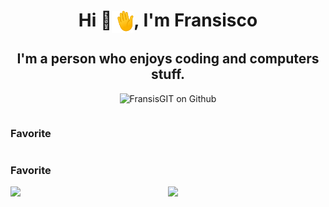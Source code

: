 <h1 align="center">Hi 👋<img align="center" src="assets/wavinghand.gif" width="35">, I'm Fransisco </h1>
<h2 align="center">I'm a person who enjoys coding and computers stuff.</h2>

<p align="center"> <img src="https://komarev.com/ghpvc/?username=FransisGIT&label=Views&color=0e75b6&style=for-the-badge" alt="FransisGIT on Github" /> </p>

<div style="display: flex; flex-direction: row; ">
  <h3 align="right">Favorite </h3>
</div

<div style="display: flex;">
<h3 align="left">Favorite </h3>
<img align="left" src="https://spotify-github-profile.vercel.app/api/view.svg?uid=31ne6p3b7ubdlw277wivafv5hb2q&redirect=true][https://spotify-github-profile.vercel.app/api/view.svg?uid=31ne6p3b7ubdlw277wivafv5hb2q&cover_image=true&theme=default&show_offline=true&background_color=121212&interchange=true&bar_color=53b14f&bar_color_cover=false)" width="50%" >
  
<img align="right" src="https://github.com/FransisGIT/FransisGIT/assets/102639215/e8805a4f-cf02-4c64-a31a-2ba67406aa41" width="50%">
</div>  

 



